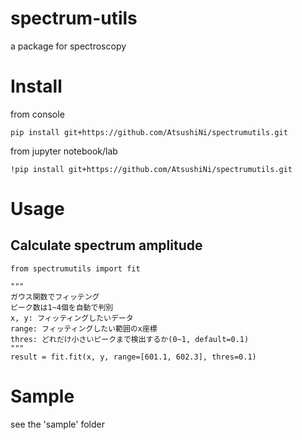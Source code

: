 # spectrum-utils
a package for spectroscopy

# Install
from console
~~~
pip install git+https://github.com/AtsushiNi/spectrumutils.git
~~~

from jupyter notebook/lab
~~~
!pip install git+https://github.com/AtsushiNi/spectrumutils.git
~~~

# Usage
## Calculate spectrum amplitude
~~~
from spectrumutils import fit

"""
ガウス関数でフィッテング
ピーク数は1~4個を自動で判別
x, y: フィッティングしたいデータ
range: フィッティングしたい範囲のx座標
thres: どれだけ小さいピークまで検出するか(0~1, default=0.1)
"""
result = fit.fit(x, y, range=[601.1, 602.3], thres=0.1)
~~~

# Sample
see the 'sample' folder
